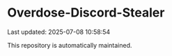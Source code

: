 # Overdose-Discord-Stealer

Last updated: 2025-07-08 10:58:54

This repository is automatically maintained.
